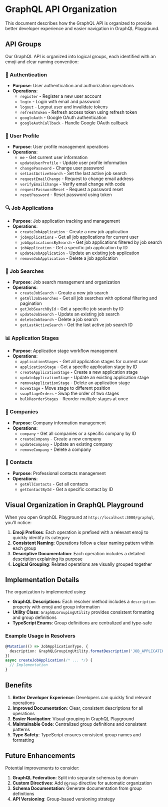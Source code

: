 # GraphQL API Organization

This document describes how the GraphQL API is organized to provide better developer experience and easier navigation in GraphQL Playground.

## API Groups

Our GraphQL API is organized into logical groups, each identified with an emoji and clear naming convention:

### 🔐 Authentication
- **Purpose**: User authentication and authorization operations
- **Operations**:
  - `register` - Register a new user account
  - `login` - Login with email and password
  - `logout` - Logout user and invalidate tokens
  - `refreshToken` - Refresh access token using refresh token
  - `googleAuth` - Google OAuth authentication
  - `googleAuthCallback` - Handle Google OAuth callback

### 👤 User Profile
- **Purpose**: User profile management operations  
- **Operations**:
  - `me` - Get current user information
  - `updateUserProfile` - Update user profile information
  - `changePassword` - Change user password
  - `setLastActiveSearch` - Set the last active job search
  - `requestEmailChange` - Request to change email address
  - `verifyEmailChange` - Verify email change with code
  - `requestPasswordReset` - Request a password reset
  - `resetPassword` - Reset password using token

### 🔍 Job Applications
- **Purpose**: Job application tracking and management
- **Operations**:
  - `createJobApplication` - Create a new job application
  - `jobApplications` - Get all job applications for current user
  - `jobApplicationsBySearch` - Get job applications filtered by job search
  - `jobApplication` - Get a specific job application by ID
  - `updateJobApplication` - Update an existing job application
  - `removeJobApplication` - Delete a job application

### 🔎 Job Searches
- **Purpose**: Job search management and organization
- **Operations**:
  - `createJobSearch` - Create a new job search
  - `getAllJobSearches` - Get all job searches with optional filtering and pagination
  - `getJobSearchById` - Get a specific job search by ID
  - `updateJobSearch` - Update an existing job search
  - `deleteJobSearch` - Delete a job search
  - `getLastActiveSearch` - Get the last active job search ID

### 📊 Application Stages
- **Purpose**: Application stage workflow management
- **Operations**:
  - `applicationStages` - Get all application stages for current user
  - `applicationStage` - Get a specific application stage by ID
  - `createApplicationStage` - Create a new application stage
  - `updateApplicationStage` - Update an existing application stage
  - `removeApplicationStage` - Delete an application stage
  - `moveStage` - Move stage to different position
  - `swapStageOrders` - Swap the order of two stages
  - `bulkReorderStages` - Reorder multiple stages at once

### 🏢 Companies
- **Purpose**: Company information management
- **Operations**:
  - `company` - Get all companies or a specific company by ID
  - `createCompany` - Create a new company
  - `updateCompany` - Update an existing company
  - `removeCompany` - Delete a company

### 👥 Contacts
- **Purpose**: Professional contacts management
- **Operations**:
  - `getAllContacts` - Get all contacts
  - `getContactById` - Get a specific contact by ID

## Visual Organization in GraphQL Playground

When you open GraphQL Playground at `http://localhost:3000/graphql`, you'll notice:

1. **Emoji Prefixes**: Each operation is prefixed with a relevant emoji to quickly identify its category
2. **Consistent Naming**: Operations follow a clear naming pattern within each group
3. **Descriptive Documentation**: Each operation includes a detailed description explaining its purpose
4. **Logical Grouping**: Related operations are visually grouped together

## Implementation Details

The organization is implemented using:

- **GraphQL Descriptions**: Each resolver method includes a `description` property with emoji and group information
- **Utility Class**: `GraphQLGroupingUtility` provides consistent formatting and group definitions
- **TypeScript Enums**: Group definitions are centralized and type-safe

### Example Usage in Resolvers

```typescript
@Mutation(() => JobApplicationType, { 
  description: GraphQLGroupingUtility.formatDescription('JOB_APPLICATIONS', 'Create a new job application')
})
async createJobApplication(/* ... */) {
  // Implementation
}
```

## Benefits

1. **Better Developer Experience**: Developers can quickly find relevant operations
2. **Improved Documentation**: Clear, consistent descriptions for all operations
3. **Easier Navigation**: Visual grouping in GraphQL Playground
4. **Maintainable Code**: Centralized group definitions and consistent patterns
5. **Type Safety**: TypeScript ensures consistent group names and formatting

## Future Enhancements

Potential improvements to consider:

1. **GraphQL Federation**: Split into separate schemas by domain
2. **Custom Directives**: Add `@group` directive for automatic organization
3. **Schema Documentation**: Generate documentation from group definitions
4. **API Versioning**: Group-based versioning strategy
